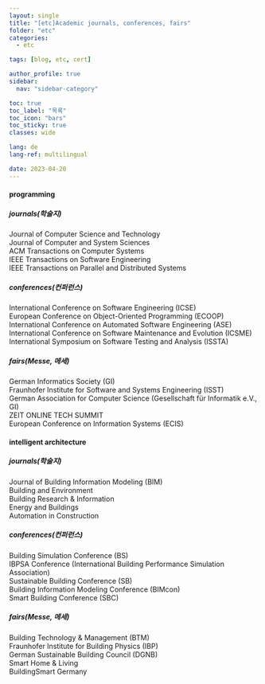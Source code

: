 ```yaml
---
layout: single
title: "[etc]Academic journals, conferences, fairs"
folder: "etc"
categories:
  - etc

tags: [blog, etc, cert]

author_profile: true
sidebar:
  nav: "sidebar-category"

toc: true
toc_label: "목록"
toc_icon: "bars"
toc_sticky: true
classes: wide

lang: de
lang-ref: multilingual

date: 2023-04-20
---
```


#### programming

##### journals(학술지)

Journal of Computer Science and Technology  
Journal of Computer and System Sciences  
ACM Transactions on Computer Systems  
IEEE Transactions on Software Engineering  
IEEE Transactions on Parallel and Distributed Systems

##### conferences(컨퍼런스)

International Conference on Software Engineering (ICSE)  
European Conference on Object-Oriented Programming (ECOOP)  
International Conference on Automated Software Engineering (ASE)  
International Conference on Software Maintenance and Evolution (ICSME)  
International Symposium on Software Testing and Analysis (ISSTA)

##### fairs(Messe, 메세)

German Informatics Society (GI)  
Fraunhofer Institute for Software and Systems Engineering (ISST)  
German Association for Computer Science (Gesellschaft für Informatik e.V., GI)  
ZEIT ONLINE TECH SUMMIT  
European Conference on Information Systems (ECIS)

#### intelligent architecture

##### journals(학술지)

Journal of Building Information Modeling (BIM)  
Building and Environment  
Building Research & Information  
Energy and Buildings  
Automation in Construction

##### conferences(컨퍼런스)

Building Simulation Conference (BS)  
IBPSA Conference (International Building Performance Simulation Association)  
Sustainable Building Conference (SB)  
Building Information Modeling Conference (BIMcon)  
Smart Building Conference (SBC)

##### fairs(Messe, 메세)

Building Technology & Management (BTM)  
Fraunhofer Institute for Building Physics (IBP)  
German Sustainable Building Council (DGNB)  
Smart Home & Living  
BuildingSmart Germany
